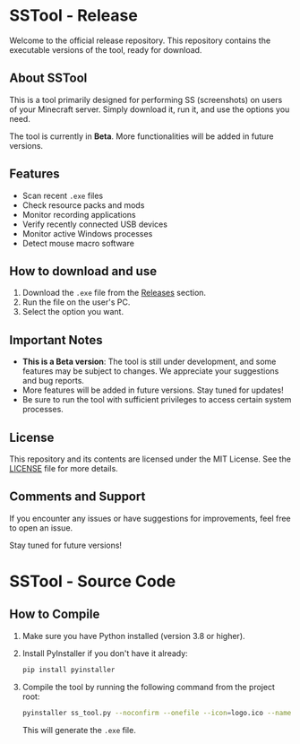 # SSTool - Release

Welcome to the official release repository. This repository contains the executable versions of the tool, ready for download.

## About SSTool

This is a tool primarily designed for performing SS (screenshots) on users of your Minecraft server. Simply download it, run it, and use the options you need.

The tool is currently in **Beta**. More functionalities will be added in future versions.

## Features

- Scan recent `.exe` files
- Check resource packs and mods
- Monitor recording applications
- Verify recently connected USB devices
- Monitor active Windows processes
- Detect mouse macro software

## How to download and use

1. Download the `.exe` file from the [Releases](https://github.com/7Str1kes/SSTool-release/releases/tag/1.0.0-BETA) section.
2. Run the file on the user's PC.
3. Select the option you want.

## Important Notes

- **This is a Beta version**: The tool is still under development, and some features may be subject to changes. We appreciate your suggestions and bug reports.
- More features will be added in future versions. Stay tuned for updates!
- Be sure to run the tool with sufficient privileges to access certain system processes.

## License

This repository and its contents are licensed under the MIT License. See the [LICENSE](LICENSE) file for more details.

## Comments and Support

If you encounter any issues or have suggestions for improvements, feel free to open an issue.

Stay tuned for future versions!


# SSTool - Source Code

## How to Compile

1. Make sure you have Python installed (version 3.8 or higher).
2. Install PyInstaller if you don't have it already:

    ```bash
    pip install pyinstaller
    ```

3. Compile the tool by running the following command from the project root:

    ```bash
    pyinstaller ss_tool.py --noconfirm --onefile --icon=logo.ico --name=SSTool-1.0.0-BETA
    ```

    This will generate the `.exe` file.